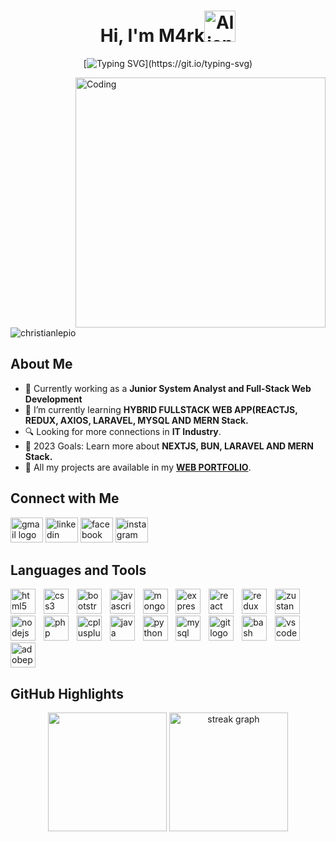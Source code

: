 
<h1 align="center">Hi, I'm M4rk<img src="https://raw.githubusercontent.com/Tarikul-Islam-Anik/Animated-Fluent-Emojis/master/Emojis/Smilies/Alien.png" alt="Alien" width="50" height="50" /></h1>

<div align="center">
  
[![Typing SVG](https://readme-typing-svg.demolab.com?font=Fira+Code&weight=500&pause=1000&color=50FF00&background=000000CC&center=true&multiline=true&random=false&width=435&height=68&lines=A+Passionate+Software+Developer;that+turns+Coffee+into+Logic.)](https://git.io/typing-svg)

</div>

<img align="right" alt="Coding" width="400" src="https://media4.giphy.com/media/qgQUggAC3Pfv687qPC/giphy.gif">

<p align="left"> <img src="https://komarev.com/ghpvc/?username=christianlepio&label=Profile%20views&color=0e75b6&style=flat" alt="christianlepio" /> </p>

<h2 align="left">About Me</h2>

- 💼 Currently working as a **Junior System Analyst and Full-Stack Web Development**
- 🌱 I’m currently learning **HYBRID FULLSTACK WEB APP(REACTJS, REDUX, AXIOS, LARAVEL, MYSQL AND MERN Stack.**
- 🔍 Looking for more connections in **IT Industry**.
- 🥅 2023 Goals: Learn more about **NEXTJS, BUN, LARAVEL AND MERN Stack.**
- 👀 All my projects are available in my **[WEB PORTFOLIO](https://github.com/m4rkbello)**.

<h2 align="left">Connect with Me</h2>
<div align="left">
  <a href="mailto:markamarcortejopanesbello@gmail.com" target="_blank">
    <img src="https://raw.githubusercontent.com/maurodesouza/profile-readme-generator/master/src/assets/icons/social/gmail/default.svg" width="52" height="40" alt="gmail logo"  /></a>
  <a href="https://linkedin.com/in/ryan-christian-lepio-b74885234" target="_blank">
    <img src="https://raw.githubusercontent.com/maurodesouza/profile-readme-generator/master/src/assets/icons/social/linkedin/default.svg" width="52" height="40" alt="linkedin logo"  /></a>
  <a href="https://fb.com/ryanchristyan.lepio" target="_blank">
    <img src="https://raw.githubusercontent.com/maurodesouza/profile-readme-generator/master/src/assets/icons/social/facebook/default.svg" width="52" height="40" alt="facebook logo"  /></a>
  <a href="https://instagram.com/l_e_p_i_o" target="_blank">
    <img src="https://raw.githubusercontent.com/maurodesouza/profile-readme-generator/master/src/assets/icons/social/instagram/default.svg" width="52" height="40" alt="instagram logo"  /></a>
</div>

<h2 align="left">Languages and Tools</h2>
<div align="left">
  <img src="https://skillicons.dev/icons?i=html" height="40" alt="html5 logo"  />
  <img width="5" />
  <img src="https://skillicons.dev/icons?i=css" height="40" alt="css3 logo"  />
  <img width="5" />
  <img src="https://skillicons.dev/icons?i=bootstrap" height="40" alt="bootstrap logo"  />
  <img width="5" />
  <img src="https://skillicons.dev/icons?i=js" height="40" alt="javascript logo"  />
  <img width="5" />
  <img src="https://skillicons.dev/icons?i=mongodb" height="40" alt="mongodb logo"  />
  <img width="5" />
  <img src="https://skillicons.dev/icons?i=express" height="40" alt="express logo"  />
  <img width="5" />
  <img src="https://skillicons.dev/icons?i=react" height="40" alt="react logo"  />
  <img width="5" />
  <img src="https://skillicons.dev/icons?i=redux" height="40" alt="redux logo"  />
  <img width="5" />
  <img src="https://github.com/pmndrs/zustand/blob/main/examples/demo/public/logo192.png" height="40" alt="zustand logo"  />
  <img width="5" />
  <img src="https://skillicons.dev/icons?i=nodejs" height="40" alt="nodejs logo"  />
  <img width="5" />
  <img src="https://skillicons.dev/icons?i=php" height="40" alt="php logo"  />
  <img width="5" />
  <img src="https://skillicons.dev/icons?i=cpp" height="40" alt="cplusplus logo"  />
  <img width="5" />
  <img src="https://skillicons.dev/icons?i=java" height="40" alt="java logo"  />
  <img width="5" />
  <img src="https://skillicons.dev/icons?i=py" height="40" alt="python logo"  />
  <img width="5" />
  <img src="https://skillicons.dev/icons?i=mysql" height="40" alt="mysql logo"  />
  <img width="5" />
  <img src="https://skillicons.dev/icons?i=git" height="40" alt="git logo"  />
  <img width="5" />
  <img src="https://skillicons.dev/icons?i=bash" height="40" alt="bash logo"  />
  <img width="5" />
  <img src="https://skillicons.dev/icons?i=vscode" height="40" alt="vscode logo"  />
  <img width="5" />
  <img src="https://skillicons.dev/icons?i=ps" height="40" alt="adobephotoshop logo"  />
</div>

<h2 align="left">GitHub Highlights</h2>
<div align="center">
  <img src="http://github-profile-summary-cards.vercel.app/api/cards/repos-per-language?username=christianlepio&theme=blue_green" height="190" />
  <img src="https://streak-stats.demolab.com?user=christianlepio&locale=en&mode=daily&theme=github_dark&hide_border=false&border_radius=25&order=3" height="190" alt="streak graph"  />
</div>
